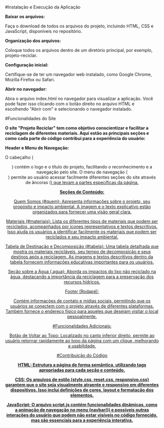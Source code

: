 #Instalação e Execução da Aplicação

**Baixar os arquivos:**

Faça o download de todos os arquivos do projeto, incluindo HTML, CSS e JavaScript, disponíveis no repositório.

**Organização dos arquivos:**

Coloque todos os arquivos dentro de um diretório principal, por exemplo, projeto-reciclar.

**Configuração inicial:**

Certifique-se de ter um navegador web instalado, como Google Chrome, Mozilla Firefox ou Safari.

**Abrir no navegador:**

Abra o arquivo index.html no navegador para visualizar a aplicação. Você pode fazer isso clicando com o botão direito no arquivo HTML e escolhendo "Abrir com" e selecionando o navegador instalado.

#Funcionalidades do Site

__**O site "Projeto Reciclar" tem como objetivo conscientizar e facilitar a reciclagem de diferentes materiais. Aqui estão as principais seções e como cada parte do código contribui para a experiência do usuário:**__

**Header e Menu de Navegação:**

O cabeçalho (<header>) contém o logo e o título do projeto, facilitando o reconhecimento e a navegação pelo site. O menu de navegação (<nav>) permite ao usuário acessar facilmente diferentes seções do site através de âncoras (<a href="#secao">) que levam a partes específicas da página.

**Seções de Conteúdo:**

Quem Somos (#quem): Apresenta informações sobre o projeto, seu propósito e impacto ambiental. A imagem e o texto explicativo estão organizados para fornecer uma visão geral clara.

Materiais (#materiais): Lista os diferentes tipos de materiais que podem ser reciclados, acompanhados por ícones representativos e textos descritivos. Isso ajuda os usuários a identificar facilmente os materiais que podem ser reciclados e seu impacto ambiental.

Tabela de Destinação e Decomposição (#tabela): Uma tabela detalhada que mostra os materiais recicláveis, seu tempo de decomposição e seus destinos após a reciclagem. As imagens e textos descritivos dentro da tabela fornecem informações educativas importantes para os usuários.

Seção sobre a Água (.agua): Aborda os impactos do lixo não reciclado na água, destacando a importância da reciclagem para a preservação dos recursos hídricos.

Footer (Rodapé):

Contém informações de contato e mídias sociais, permitindo que os usuários se conectem com o projeto através de diferentes plataformas. Também fornece o endereço físico para aqueles que desejam visitar o local pessoalmente.

#Funcionalidades Adicionais:

Botão de Voltar ao Topo: Localizado no canto inferior direito, permite ao usuário retornar rapidamente ao topo da página com um clique, melhorando a usabilidade.

#Contribuição do Código

**HTML: Estrutura a página de forma semântica, utilizando tags apropriadas para cada seção e conteúdo.**

**CSS: Os arquivos de estilo (style.css, reset.css, responsivo.css) garantem que o site seja visualmente atraente e responsivo em diferentes dispositivos. Isso inclui definições de cores, layout e formatação dos elementos.**

**JavaScript: O arquivo script.js contém funcionalidades dinâmicas, como a animação de navegação no menu (navbar()) e possíveis outras interações do usuário que podem não estar visíveis no código fornecido, mas são essenciais para a experiência interativa.**

